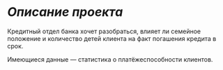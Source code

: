# ***Описание проекта***

Кредитный отдел банка хочет разобраться, влияет ли семейное положение и количество детей клиента на факт погашения кредита в срок.

Имеющиеся данные — статистика о платёжеспособности клиентов.
